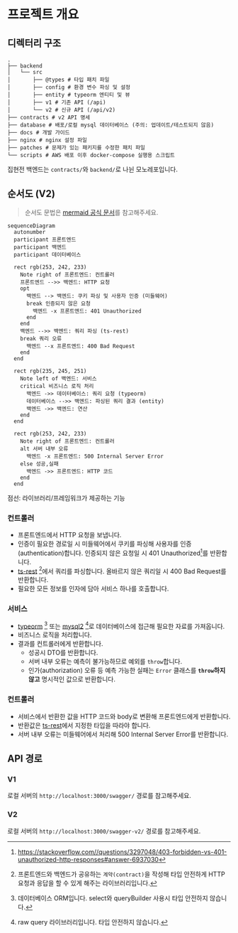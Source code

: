 # 프로젝트 개요

## 디렉터리 구조

```
.
├── backend
│   └── src
│       ├── @types # 타입 패치 파일
│       ├── config # 환경 변수 파싱 및 설정
│       ├── entity # typeorm 엔티티 및 뷰
│       ├── v1 # 기존 API (/api)
│       └── v2 # 신규 API (/api/v2)
├── contracts # v2 API 명세
├── database # 배포/로컬 mysql 데이터베이스 (주의: 업데이트/테스트되지 않음)
├── docs # 개발 가이드
├── nginx # nginx 설정 파일
├── patches # 문제가 있는 패키지를 수정한 패치 파일
└── scripts # AWS 배포 이후 docker-compose 실행용 스크립트
```

집현전 백엔드는 `contracts/`와 `backend/`로 나뉜 모노레포입니다.

## 순서도 (V2)

> 순서도 문법은 [mermaid 공식 문서](https://mermaid-js.github.io/mermaid/#/sequenceDiagram)를 참고해주세요.

```mermaid
sequenceDiagram
  autonumber
  participant 프론트엔드
  participant 백엔드
  participant 데이터베이스

  rect rgb(253, 242, 233)
    Note right of 프론트엔드: 컨트롤러
    프론트엔드 -->> 백엔드: HTTP 요청
    opt
      백엔드 --> 백엔드: 쿠키 파싱 및 사용자 인증 (미들웨어)
      break 인증되지 않은 요청
        백엔드 -x 프론트엔드: 401 Unauthorized
      end
    end
    백엔드 -->> 백엔드: 쿼리 파싱 (ts-rest)
    break 쿼리 오류
      백엔드 --x 프론트엔드: 400 Bad Request
    end
  end

  rect rgb(235, 245, 251)
    Note left of 백엔드: 서비스
    critical 비즈니스 로직 처리
      백엔드 ->> 데이터베이스: 쿼리 요청 (typeorm)
      데이터베이스 -->> 백엔드: 파싱된 쿼리 결과 (entity)
      백엔드 ->> 백엔드: 연산
    end
  end

  rect rgb(253, 242, 233)
    Note right of 프론트엔드: 컨트롤러
    alt 서버 내부 오류
      백엔드 -x 프론트엔드: 500 Internal Server Error
    else 성공,실패
      백엔드 ->> 프론트엔드: HTTP 코드
    end
  end
```

점선: 라이브러리/프레임워크가 제공하는 기능

### 컨트롤러

- 프론트엔드에서 HTTP 요청을 보냅니다.
- 인증이 필요한 경로일 시 미들웨어에서 쿠키를 파싱해 사용자를 인증(authentication)합니다. 인증되지 않은 요청일 시 401 Unauthorized[^auth]를 반환합니다.
- [ts-rest] [^ts-rest]에서 쿼리를 파싱합니다. 올바르지 않은 쿼리일 시 400 Bad Request를 반환합니다.
- 필요한 모든 정보를 인자에 담아 서비스 하나를 호출합니다.

### 서비스

- [typeorm](https://typeorm.io) [^typeorm] 또는 [mysql2](https://github.com/sidorares/node-mysql2) [^mysql2]로 데이터베이스에 접근해 필요한 자료를 가져옵니다.
- 비즈니스 로직을 처리합니다.
- 결과를 컨트롤러에게 반환합니다. 
  - 성공시 DTO를 반환합니다.
  - 서버 내부 오류는 예측이 불가능하므로 예외를 `throw`합니다.
  - 인가(authorization) 오류 등 예측 가능한 실패는 `Error` 클래스를 **`throw`하지 않고** 명시적인 값으로 반환합니다. 

### 컨트롤러

- 서비스에서 반환한 값을 HTTP 코드와 body로 변환해 프론트엔드에게 반환합니다.
- 반환값은 [ts-rest]에서 지정한 타입을 따라야 합니다.
- 서버 내부 오류는 미들웨어에서 처리해 500 Internal Server Error를 반환합니다.

[ts-rest]: https://ts-rest.com/
[^auth]: https://stackoverflow.com//questions/3297048/403-forbidden-vs-401-unauthorized-http-responses#answer-6937030
[^ts-rest]: 프론트엔드와 백엔드가 공유하는 `계약(contract)`을 작성해 타입 안전하게 HTTP 요청과 응답을 할 수 있게 해주는 라이브러리입니다.
[^typeorm]: 데이터베이스 ORM입니다. select와 queryBuilder 사용시 타입 안전하지 않습니다.
[^mysql2]: raw query 라이브러리입니다. 타입 안전하지 않습니다.

## API 경로

### V1

로컬 서버의 `http://localhost:3000/swagger/` 경로를 참고해주세요.

### V2

로컬 서버의 `http://localhost:3000/swagger-v2/` 경로를 참고해주세요.

